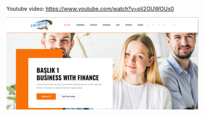 Youtube video: https://www.youtube.com/watch?v=plj2OUWOUs0

<img src= "https://github.com/ozogulmert7/Asp.Net-Core-Paramator-db/blob/master/Screenshot_1.png">
